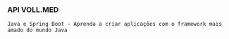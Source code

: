 ### API VOLL.MED 
    Java e Spring Boot - Aprenda a criar aplicações com o framework mais amado do mundo Java